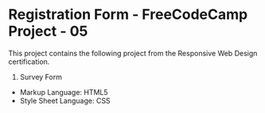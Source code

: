 # Registration Form - FreeCodeCamp Project - 05
This project contains the following project from the Responsive Web Design certification. 
1. Survey Form
- Markup Language: HTML5
- Style Sheet Language: CSS